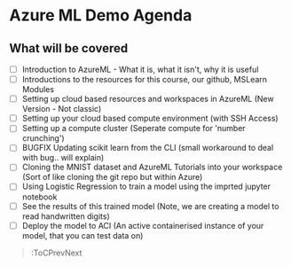 # Azure ML Demo Agenda

## What will be covered

- [ ] Introduction to AzureML - What it is, what it isn't, why it is useful
- [ ] Introductions to the resources for this course, our github, MSLearn Modules
- [ ] Setting up cloud based resources and workspaces in AzureML (New Version - Not classic)
- [ ] Setting up your cloud based compute environment (with SSH Access)
- [ ] Setting up a compute cluster (Seperate compute for 'number crunching')
- [ ] BUGFIX Updating scikit learn from the CLI (small workaround to deal with bug.. will explain)
- [ ] Cloning the MNIST dataset and AzureML Tutorials into your workspace (Sort of like cloning the git repo but within Azure)
- [ ] Using Logistic Regression to train a model using the imprted jupyter notebook
- [ ] See the results of this trained model (Note, we are creating a model to read handwritten digits)
- [ ] Deploy the model to ACI (An active containerised instance of your model, that you can test data on)

> :ToCPrevNext